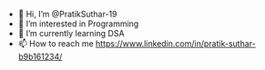 - 👋 Hi, I’m @PratikSuthar-19
- 👀 I’m interested in Programming
- 🌱 I’m currently learning DSA
- 📫 How to reach me https://www.linkedin.com/in/pratik-suthar-b9b161234/

<!---
PratikSuthar-19/PratikSuthar-19 is a ✨ special ✨ repository because its `README.md` (this file) appears on your GitHub profile.
You can click the Preview link to take a look at your changes.
--->
